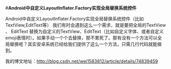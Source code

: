 #**Android中自定义LayoutInflater.Factory实现全局替换系统控件**

Android中自定义LayoutInflater.Factory实现全局替换系统控件（比如TextView,EditText等）
我们有时会遇到这么一个需求，就是要把全局的TextView 、 EditText 替换为自定义的TextView、EditText（比如自定义字体、或者自定义emoji表情时）。如果手动一个个去替换，那不累死了。那有没有一个方法可以全局替换呢？其实安卓系统已经给我们提供了这么一个方法，只需几行代码就能做到。

我的博文地址：http://blog.csdn.net/wei1583812/article/details/74839459